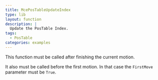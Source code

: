 ```yaml
---
title: McePosTableUpdateIndex
type: lib
layout: function
description: |
  Update the PosTable Index.
tags: 
  - PosTable
categories: examples
---
```


This function must be called after finishing the current motion.

It also must be called before the first motion.
In that case the `FirstMove` parameter must be `True`.
